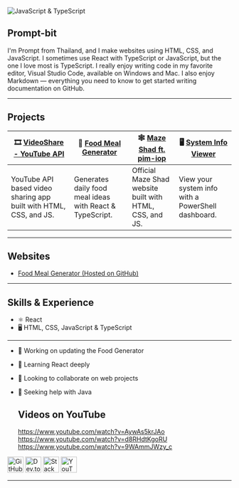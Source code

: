![JavaScript & TypeScript](https://yt3.googleusercontent.com/7nXINKEaZh9mvXE2uf_UsRVQIHf-_Ejw4Q0hnFxy2xVaV2huNnyg_8agw5MG_4_q8F--BCm1=w2276-fcrop64=1,00005a57ffffa5a8-k-c0xffffffff-no-nd-rj)

## Prompt-bit

I'm Prompt from Thailand, and I make websites using HTML, CSS, and JavaScript. I sometimes use React with TypeScript or JavaScript, but the one I love most is TypeScript. I really enjoy writing code in my favorite editor, Visual Studio Code, available on Windows and Mac. I also enjoy Markdown — everything you need to know to get started writing documentation on GitHub.

---

## Projects

| 🎞️ [VideoShare - YouTube API](https://github.com/Prompt-bit/videoshare) | 🍉 [Food Meal Generator](https://prompt-bit.github.io/food-picker) | 🕸️ [Maze Shad ft. pim-iop](https://github.com/Prompt-bit/maze-shad) | 🖥️ [System Info Viewer](https://github.com/Prompt-bit/System-Info-Viewer) |
|---|---|---|---|
| YouTube API based video sharing app built with HTML, CSS, and JS. | Generates daily food meal ideas with React & TypeScript. | Official Maze Shad website built with HTML, CSS, and JS. | View your system info with a PowerShell dashboard. |

---

## Websites

* [Food Meal Generator (Hosted on GitHub)](https://prompt-bit.github.io/food-picker/)

---

## Skills & Experience

* ⚛️ React  
* 🖥️ HTML, CSS, JavaScript & TypeScript  

---

- 🔭 Working on updating the Food Generator  
- 🌱 Learning React deeply  
- 👯 Looking to collaborate on web projects  
- 🤔 Seeking help with Java

  ## Videos on YouTube
  https://www.youtube.com/watch?v=AywAs5krJAo
  https://www.youtube.com/watch?v=d8RHdtKgoRU
  https://www.youtube.com/watch?v=9WAmmJWzy_c


[<img src="https://cdn.jsdelivr.net/npm/simple-icons@3.0.1/icons/github.svg" alt="GitHub" height="36"/>](https://github.com/Prompt-bit)  [<img src="https://cdn.jsdelivr.net/npm/simple-icons@3.0.1/icons/dev-dot-to.svg" alt="Dev.to" height="36"/>](https://dev.to/ppprompt)  [<img src="https://cdn.jsdelivr.net/npm/simple-icons@3.0.1/icons/stackoverflow.svg" alt="Stack Overflow" height="36"/>](https://stackoverflow.com/users/28432190)  [<img src="https://cdn.jsdelivr.net/npm/simple-icons@3.0.1/icons/youtube.svg" alt="YouTube" height="36"/>](https://www.youtube.com/channel/UCxlmYCY3eH-8FjLt0olr-Og)

---


